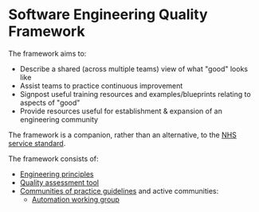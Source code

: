 # Software Engineering Quality Framework

The framework aims to:
* Describe a shared (across multiple teams) view of what "good" looks like
* Assist teams to practice continuous improvement
* Signpost useful training resources and examples/blueprints relating to aspects of "good"
* Provide resources useful for establishment & expansion of an engineering community

The framework is a companion, rather than an alternative, to the [NHS service standard](https://service-manual.nhs.uk/service-standard).

The framework consists of:
* [Engineering principles](principles.md)
* [Quality assessment tool](assessment.md)
* [Communities of practice guidelines](communities-of-practice.md) and active communities:
     * [Automation working group](communities/automation-working-group.md)

